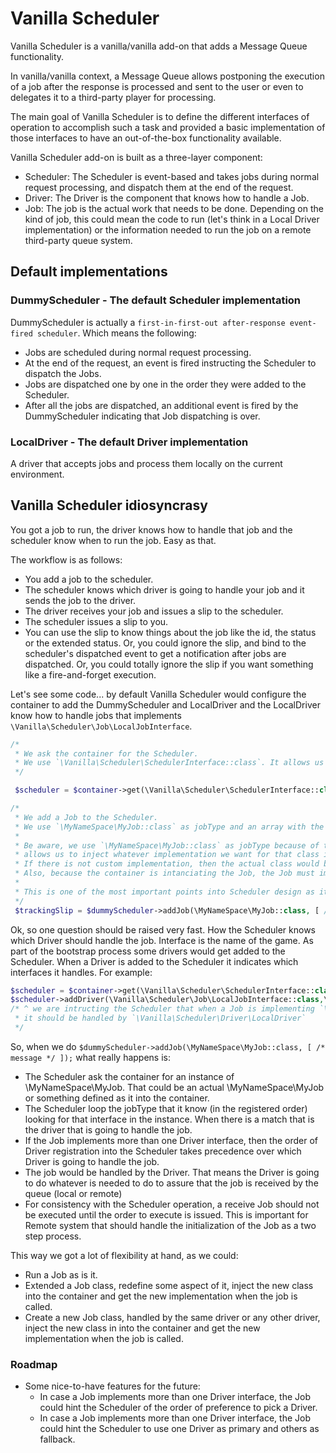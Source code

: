 # Vanilla Scheduler

Vanilla Scheduler is a vanilla/vanilla add-on that adds a Message Queue functionality.

In vanilla/vanilla context, a Message Queue allows postponing the execution of a job after the response is processed and sent to the user or even to delegates it to a third-party player for processing.

The main goal of Vanilla Scheduler is to define the different interfaces of operation to accomplish such a task and provided a basic implementation of those interfaces to have an out-of-the-box functionality available.

Vanilla Scheduler add-on is built as a three-layer component:
- Scheduler: The Scheduler is event-based and takes jobs during normal request processing, and dispatch them at the end of the request.
- Driver: The Driver is the component that knows how to handle a Job.
- Job: The job is the actual work that needs to be done. Depending on the kind of job, this could mean the code to run (let's think in a Local Driver implementation) or the information needed to run the job on a remote third-party queue system.

## Default implementations

### DummyScheduler - The default Scheduler implementation
DummyScheduler is actually a `first-in-first-out after-response event-fired scheduler`.
Which means  the following:
- Jobs are scheduled during normal request processing.
- At the end of the request, an event is fired instructing the Scheduler to dispatch the Jobs.
- Jobs are dispatched one by one in the order they were added to the Scheduler.
- After all the jobs are dispatched, an additional event is fired by the DummyScheduler indicating that Job dispatching is over.

### LocalDriver - The default Driver implementation
A driver that accepts jobs and process them locally on the current environment.

## Vanilla Scheduler idiosyncrasy

You got a job to run, the driver knows how to handle that job and the scheduler know when to run the job. Easy as that.

The workflow is as follows:
+ You add a job to the scheduler.
+ The scheduler knows which driver is going to handle your job and it sends the job to the driver.
+ The driver receives your job and issues a slip to the scheduler.
+ The scheduler issues a slip to you.
+ You can use the slip to know things about the job like the id, the status or the extended status. Or, you could ignore the slip, and bind to the scheduler's dispatched event to get a notification after jobs are dispatched. Or, you could totally ignore the slip if you want something like a fire-and-forget execution.

Let's see some code... by default Vanilla Scheduler would configure the container to add the DummyScheduler and LocalDriver and the LocalDriver know how to handle jobs that implements `\Vanilla\Scheduler\Job\LocalJobInterface`.

```php
/*
 * We ask the container for the Scheduler.
 * We use `\Vanilla\Scheduler\SchedulerInterface::class`. It allows us to get whatever Scheduler is set on the container
 */

 $scheduler = $container->get(\Vanilla\Scheduler\SchedulerInterface::class);  /* @var $scheduler \Vanilla\Scheduler\SchedulerInterface */

/*
 * We add a Job to the Scheduler.
 * We use `\MyNameSpace\MyJob::class` as jobType and an array with the message.
 *
 * Be aware, we use `\MyNameSpace\MyJob::class` as jobType because of the Scheduler
 * allows us to inject whatever implementation we want for that class into the containter.
 * If there is not custom implementation, then the actual class would be instanciated.
 * Also, because the container is intanciating the Job, the Job must implement a Type-Hinted constructor, a default constructor or a Factory.
 *
 * This is one of the most important points into Scheduler design as it allows a great level of flexibility in terms of which actual job implementation will run.
 */
 $trackingSlip = $dummyScheduler->addJob(\MyNameSpace\MyJob::class, [ /* message */ ]);
```

Ok, so one question should be raised very fast. How the Scheduler knows which Driver should handle the job. Interface is the name of the game.
As part of the bootstrap process some drivers would get added to the Scheduler. When a Driver is added to the Scheduler it indicates which interfaces it handles.
For example:
```php
$scheduler = $container->get(\Vanilla\Scheduler\SchedulerInterface::class);  /* @var $scheduler \Vanilla\Scheduler\SchedulerInterface */
$scheduler->addDriver(\Vanilla\Scheduler\Job\LocalJobInterface::class,\Vanilla\Scheduler\Driver\LocalDriver::class);
/* ^ we are intructing the Scheduler that when a Job is implementing `\Vanilla\Scheduler\Job\LocalJobInterface`
 * it should be handled by `\Vanilla\Scheduler\Driver\LocalDriver`
 */
```
So, when we do `$dummyScheduler->addJob(\MyNameSpace\MyJob::class, [ /* message */ ]);` what really happens is:
+ The Scheduler ask the container for an instance of \MyNameSpace\MyJob. That could be an actual \MyNameSpace\MyJob or something defined as it into the container.
+ The Scheduler loop the jobType that it know (in the registered order) looking for that interface in the instance. When there is a match that is the driver that is going to handle the job.
+ If the Job implements more than one Driver interface, then the order of Driver registration into the Scheduler takes precedence over which Driver is going to handle the job.
+ The job would be handled by the Driver. That means the Driver is going to do whatever is needed to do to assure that the job is received by the queue (local or remote)
+ For consistency with the Scheduler operation, a receive Job should not be executed until the order to execute is issued. This is important for Remote system that should handle the initialization of the Job as a two step process.

This way we got a lot of flexibility at hand, as we could:
+ Run a Job as is it.
+ Extended a Job class, redefine some aspect of it, inject the new class into the container and get the new implementation when the job is called.
+ Create a new Job class, handled by the same driver or any other driver, inject the new class in into the container and get the new implementation when the job is called.

### Roadmap
+ Some nice-to-have features for the future:
    + In case a Job implements more than one Driver interface, the Job could hint the Scheduler of the order of preference to pick a Driver.
    + In case a Job implements more than one Driver interface, the Job could hint the Scheduler to use one Driver as primary and others as fallback.

